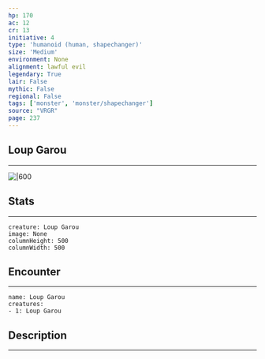 ```yaml
---
hp: 170
ac: 12
cr: 13
initiative: 4
type: 'humanoid (human, shapechanger)'    
size: 'Medium'
environment: None
alignment: lawful evil
legendary: True
lair: False
mythic: False
regional: False
tags: ['monster', 'monster/shapechanger']
source: "VRGR"
page: 237
---
```


## Loup Garou
---

![|600](D:/Program%20Files/5e.tools/img/bestiary/VRGR/Loup%20Garou.jpg)

## Stats
---

```statblock
creature: Loup Garou
image: None
columnHeight: 500
columnWidth: 500
```

## Encounter
---

```encounter-table
name: Loup Garou
creatures:
- 1: Loup Garou
```

## Description
---




